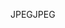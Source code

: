 <span data-ttu-id="3a0c7-101">JPEG</span><span class="sxs-lookup"><span data-stu-id="3a0c7-101">JPEG</span></span>